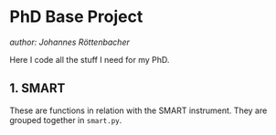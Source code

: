# PhD Base Project
*author: Johannes Röttenbacher*

Here I code all the stuff I need for my PhD.

## 1. SMART

These are functions in relation with the SMART instrument. They are grouped together in `smart.py`.
